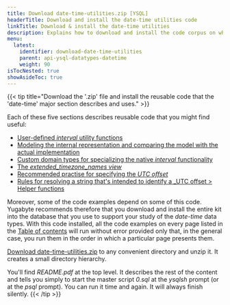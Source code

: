 ```yaml
---
title: Download date-time-utilities.zip [YSQL]
headerTitle: Download and install the date-time utilities code
linkTitle: Download & install the date-time utilities 
description: Explains how to download and install the code corpus on which many of the code-examples in the dare-time major section depend. [YSQL]
menu:
  latest:
    identifier: download-date-time-utilities
    parent: api-ysql-datatypes-datetime
    weight: 90
isTocNested: true
showAsideToc: true
---
```

{{< tip title="Download the '.zip' file and install the reusable code that the 'date-time' major section describes and uses." >}}

Each of these five sections describes reusable code that you might find useful:

- [User-defined _interval_ utility functions](../date-time-data-types-semantics/type-interval/interval-utilities/)
- [Modeling the internal representation and comparing the model with the actual implementation](../date-time-data-types-semantics/type-interval/interval-representation/internal-representation-model/)
- [Custom domain types for specializing the native _interval_ functionality](../date-time-data-types-semantics/type-interval/custom-interval-domains/)
- [The _extended_timezone_names view_](../timezones/extended-timezone-names/)
- [Recommended practise for specifying the _UTC offset_](../timezones/recommendation/)
- [Rules for resolving a string that's intended to identify a _UTC offset  > Helper functions](../timezones/ways-to-spec-offset/name-res-rules/helper-functions/)

Moreover, some of the code examples depend on some of this code. Yugabyte recommends therefore that you download and install the entire kit into the database that you use to support your study of the _date-time_ data types. With this code installed, all the code examples on every page listed in the [Table of contents](../toc/) will run without error provided only that, in the general case, you run them in the order in which a particular page presents them.

[Download date-time-utilities.zip](https://raw.githubusercontent.com/yugabyte/yugabyte-db/master/sample/date-time-utilities/date-time-utilities.zip) to any convenient directory and unzip it. It creates a small directory hierarchy.

You'll find _README.pdf_ at the top level. It describes the rest of the content and tells you simply to start the master script _0.sql_ at the _ysqlsh_ prompt (or at the _psql_ prompt). You can run it time and again. It will always finish silently.
{{< /tip >}}

